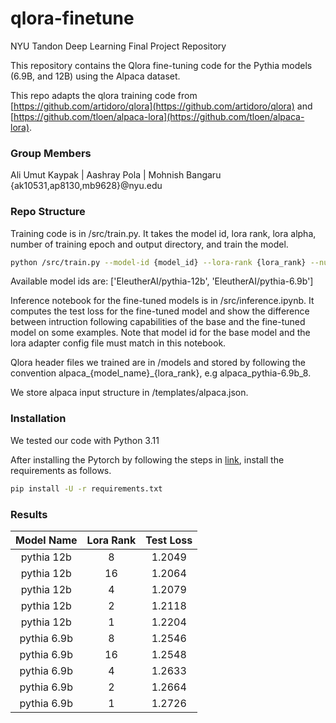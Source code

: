 # qlora-finetune
NYU Tandon Deep Learning Final Project Repository

This repository contains the Qlora fine-tuning code for the Pythia models (6.9B, and 12B) using the Alpaca dataset.

This repo adapts the qlora training code from [https://github.com/artidoro/qlora](https://github.com/artidoro/qlora) and [https://github.com/tloen/alpaca-lora](https://github.com/tloen/alpaca-lora). 

### Group Members
Ali Umut Kaypak | Aashray Pola | Mohnish Bangaru \
{ak10531,ap8130,mb9628}@nyu.edu

### Repo Structure
Training code is in /src/train.py. It takes the model id, lora rank, lora alpha, number of training epoch and output directory, and train the model. 
```bash
python /src/train.py --model-id {model_id} --lora-rank {lora_rank} --number-train-epoch {number_of_training_epoch} --output-dir {output_dir}
```
Available model ids are: ['EleutherAI/pythia-12b', 'EleutherAI/pythia-6.9b'] 

Inference notebook for the fine-tuned models is in /src/inference.ipynb. It computes the test loss for the fine-tuned model and show the difference between intruction following capabilities of the base and the fine-tuned model on some examples. Note that model id for the base model and the lora adapter config file must match in this notebook. 

Qlora header files we trained are in /models and stored by following the convention alpaca_{model_name}_{lora_rank}, e.g alpaca_pythia-6.9b_8.

We store alpaca input structure in /templates/alpaca.json.

### Installation
We tested our code with Python 3.11 

After installing the Pytorch by following the steps in [link](https://pytorch.org/get-started/locally/), install the requirements as follows.
```bash
pip install -U -r requirements.txt
```

### Results
| Model Name | Lora Rank  | Test Loss |
|:----------:|:----------:|:----------:|
pythia 12b | 8  | 1.2049 |
pythia 12b | 16 | 1.2064 |
pythia 12b | 4  | 1.2079 |
pythia 12b | 2  | 1.2118 |
pythia 12b | 1  | 1.2204|
pythia 6.9b | 8 | 1.2546|
pythia 6.9b | 16 | 1.2548|
pythia 6.9b | 4 | 1.2633|
pythia 6.9b | 2 | 1.2664|
pythia 6.9b | 1 | 1.2726|

